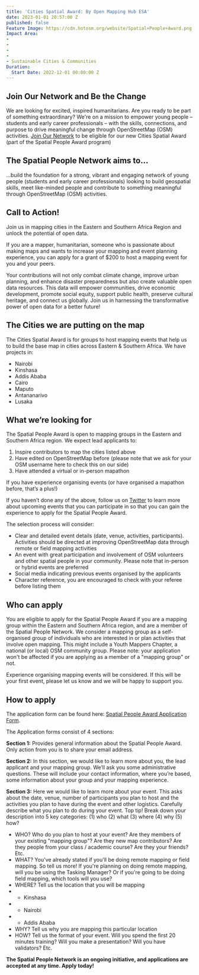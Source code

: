 ```yaml
---
title: 'Cities Spatial Award: By Open Mapping Hub ESA'
date: 2023-01-01 20:57:00 Z
published: false
Feature Image: https://cdn.hotosm.org/website/Spatial+People+Award.png
Impact Area:
- 
- 
- 
- 
- Sustainable Cities & Communities
Duration:
  Start Date: 2022-12-01 00:00:00 Z
---
```


## Join Our Network and Be the Change

We are looking for excited, inspired humanitarians. Are you ready to be part of something extraordinary? We're on a mission to empower young people – students and early career professionals – with the skills, connections, and purpose to drive meaningful change through OpenStreetMap (OSM) activities. [Join Our Network](https://forms.gle/Nm8pAn4SgCcz1Y3r5) to be eligible for our new Cities Spatial Award (part of the Spatial People Award program) 


## The Spatial People Network aims to...

...build the foundation for a strong, vibrant and engaging network of young people (students and early career professionals) looking to build geospatial skills, meet like-minded people and contribute to something meaningful through OpenStreetMap (OSM) activities. 

## Call to Action! 

Join us in mapping cities in the Eastern and Southern Africa Region and unlock the potential of open data. 

If you are a mapper, humanitarian, someone who is passionate about making maps and wants to increase your mapping and event planning experience, you can apply for a grant of $200 to host a mapping event for you and your peers. 

Your contributions will not only combat climate change, improve urban planning, and enhance disaster preparedness but also create valuable open data resources. This data will empower communities, drive economic development, promote social equity, support public health, preserve cultural heritage, and connect us globally. Join us in harnessing the transformative power of open data for a better future! 

## The Cities we are putting on the map

The Cities Spatial Award is for groups to host mapping events that help us to build the base map in cities across Eastern & Southern Africa. We have projects in:
 
* Nairobi
* Kinshasa
* Addis Ababa 
* Cairo
* Maputo
* Antananarivo
* Lusaka

## What we’re looking for

The Spatial People Award is open to mapping groups in the Eastern and Southern Africa region. We expect lead applicants to: 

1. Inspire contributors to map the cities listed above
2. Have edited on OpenStreetMap before (please note that we ask for your OSM username here to check this on our side)
3. Have attended a virtual or in-person mapathon

If you have experience organising events (or have organised a mapathon before, that’s a plus!)

If you haven’t done any of the above, follow us on [Twitter](https://twitter.com/openmapping_esa) to learn more about upcoming events that you can participate in so that you can gain the experience to apply for the Spatial People Award.

The selection process will consider:
* Clear and detailed event details (date, venue, activities, participants). Activities should be directed at improving OpenStreetMap data through remote or field mapping activities
* An event with great participation and involvement of OSM volunteers and other spatial people in your community.  Please note that in-person  or hybrid events are preferred
* Social media indicating previous events organised by the applicants
* Character reference, you are encouraged to check with your referee before listing them

## Who can apply

You are eligible to apply for the Spatial People Award if you are a mapping group within the Eastern and Southern Africa region, and are a member of the Spatial People Network. We consider a mapping group as a self-organised group of individuals who are interested in or plan activities that involve open mapping. This might include a Youth Mappers Chapter, a national (or local) OSM community group. Please note: your application won't be affected if you are applying as a member of a "mapping group" or not. 

Experience organising mapping events will be considered. If this will be your first event, please let us know and we will be happy to support you. 

## How to apply

The application form can be found here: [Spatial People Award Application Form](https://forms.gle/sW41g36w75eXAV7F7).

The Application forms consist of 4 sections: 

**Section 1:** Provides general information about the Spatial People Award. Only action from you is to share your email address. 

**Section 2:** In this section, we would like to learn more about you, the lead applicant and your mapping group. We’ll ask you some administrative questions. These will include your contact information, where you’re based, some information about your group and your mapping experience.

**Section 3:** Here we would like to learn more about your event. This asks about the date, venue, number of participants you plan to host and the activities you plan to have during the event and other logistics. Carefully describe what you plan to do during your event. Top tip! Break down your description into 5 key categories: (1) who (2) what (3) where (4) why (5) how? 
* WHO? Who do you plan to host at your event? Are they members of your existing "mapping group"? Are they new map contributors? Are they people from your class / academic course? Are they your friends? Etc. 
* WHAT? You've already stated if you'll be doing remote mapping or field mapping. So tell us more! If you're planning on doing remote mapping, will you be using the Tasking Manager? Or if you're going to be doing field mapping, which tools will you use?
* WHERE? Tell us the location that you will be mapping
* * Kinshasa
* * Nairobi
* * Addis Ababa
* WHY? Tell us why you are mapping this particular location
* HOW? Tell us the format of your event. Will you spend the first 20 minutes training? Will you make a presentation? Will you have validators? Etc. 

**The Spatial People Network is an ongoing initiative, and applications are accepted at any time. Apply today!**